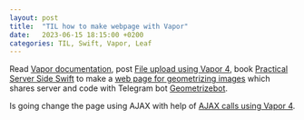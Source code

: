 ```yaml
---
layout: post
title:  "TIL how to make webpage with Vapor"
date:   2023-06-15 18:15:00 +0200
categories: TIL, Swift, Vapor, Leaf
---
```

Read [Vapor documentation](https://docs.vapor.codes/), post [File upload using Vapor 4](https://theswiftdev.com/file-upload-using-vapor-4/), book [Practical Server Side Swift](https://theswiftdev.gumroad.com/l/practical-server-side-swift) to make a [web page for geometrizing images](http://139.59.148.64:8080) which shares server and code with Telegram bot [Geometrizebot](https://t.me/geometrizebot).

Is going change the page using AJAX with help of [AJAX calls using Vapor 4](https://theswiftdev.com/ajax-calls-using-vapor-4/).
